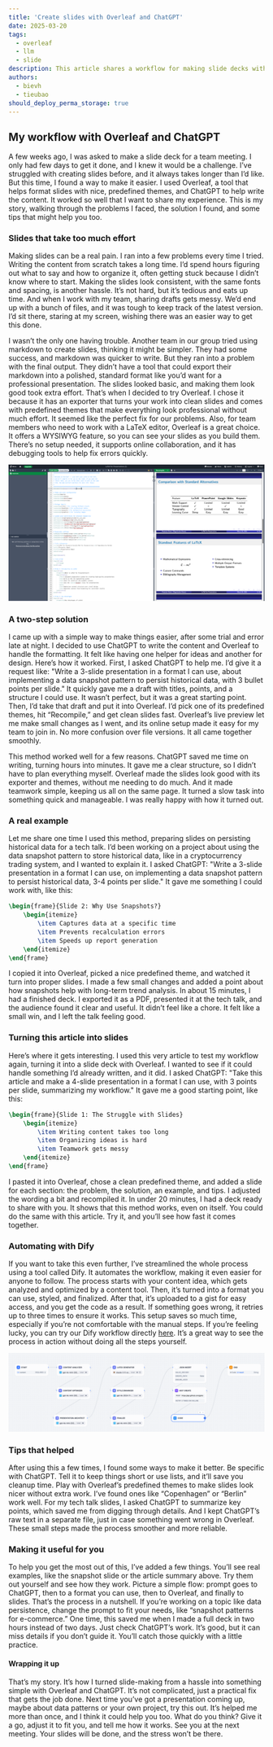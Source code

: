 ```yaml
---
title: 'Create slides with Overleaf and ChatGPT'
date: 2025-03-20
tags:
  - overleaf
  - llm
  - slide
description: This article shares a workflow for making slide decks with Overleaf and ChatGPT. It solves issues like slow content creation using ChatGPT and formats with Overleaf’s themes. It includes examples, tips, and a Dify automation for engineers.
authors:
  - bievh
  - tieubao
should_deploy_perma_storage: true
---
```


## My workflow with Overleaf and ChatGPT

A few weeks ago, I was asked to make a slide deck for a team meeting. I only had few days to get it done, and I knew it would be a challenge. I’ve struggled with creating slides before, and it always takes longer than I’d like. But this time, I found a way to make it easier. I used Overleaf, a tool that helps format slides with nice, predefined themes, and ChatGPT to help write the content. It worked so well that I want to share my experience. This is my story, walking through the problems I faced, the solution I found, and some tips that might help you too.

### Slides that take too much effort

Making slides can be a real pain. I ran into a few problems every time I tried. Writing the content from scratch takes a long time. I’d spend hours figuring out what to say and how to organize it, often getting stuck because I didn’t know where to start. Making the slides look consistent, with the same fonts and spacing, is another hassle. It’s not hard, but it’s tedious and eats up time. And when I work with my team, sharing drafts gets messy. We’d end up with a bunch of files, and it was tough to keep track of the latest version. I’d sit there, staring at my screen, wishing there was an easier way to get this done.

I wasn’t the only one having trouble. Another team in our group tried using markdown to create slides, thinking it might be simpler. They had some success, and markdown was quicker to write. But they ran into a problem with the final output. They didn’t have a tool that could export their markdown into a polished, standard format like you’d want for a professional presentation. The slides looked basic, and making them look good took extra effort. That’s when I decided to try Overleaf. I chose it because it has an exporter that turns your work into clean slides and comes with predefined themes that make everything look professional without much effort. It seemed like the perfect fix for our problems. Also, for team members who need to work with a LaTeX editor, Overleaf is a great choice. It offers a WYSIWYG feature, so you can see your slides as you build them. There’s no setup needed, it supports online collaboration, and it has debugging tools to help fix errors quickly.

![Overleaf](assets/overleaf.png)

### A two-step solution

I came up with a simple way to make things easier, after some trial and error late at night. I decided to use ChatGPT to write the content and Overleaf to handle the formatting. It felt like having one helper for ideas and another for design. Here’s how it worked. First, I asked ChatGPT to help me. I’d give it a request like: "Write a 3-slide presentation in a format I can use, about implementing a data snapshot pattern to persist historical data, with 3 bullet points per slide." It quickly gave me a draft with titles, points, and a structure I could use. It wasn’t perfect, but it was a great starting point. Then, I’d take that draft and put it into Overleaf. I’d pick one of its predefined themes, hit “Recompile,” and get clean slides fast. Overleaf’s live preview let me make small changes as I went, and its online setup made it easy for my team to join in. No more confusion over file versions. It all came together smoothly.

This method worked well for a few reasons. ChatGPT saved me time on writing, turning hours into minutes. It gave me a clear structure, so I didn’t have to plan everything myself. Overleaf made the slides look good with its exporter and themes, without me needing to do much. And it made teamwork simple, keeping us all on the same page. It turned a slow task into something quick and manageable. I was really happy with how it turned out.

### A real example

Let me share one time I used this method, preparing slides on persisting historical data for a tech talk. I’d been working on a project about using the data snapshot pattern to store historical data, like in a cryptocurrency trading system, and I wanted to explain it. I asked ChatGPT: "Write a 3-slide presentation in a format I can use, on implementing a data snapshot pattern to persist historical data, 3-4 points per slide." It gave me something I could work with, like this:  

```latex
\begin{frame}{Slide 2: Why Use Snapshots?}
    \begin{itemize}
        \item Captures data at a specific time
        \item Prevents recalculation errors
        \item Speeds up report generation
    \end{itemize}
\end{frame}
```

I copied it into Overleaf, picked a nice predefined theme, and watched it turn into proper slides. I made a few small changes and added a point about how snapshots help with long-term trend analysis. In about 15 minutes, I had a finished deck. I exported it as a PDF, presented it at the tech talk, and the audience found it clear and useful. It didn’t feel like a chore. It felt like a small win, and I left the talk feeling good.

### Turning this article into slides

Here’s where it gets interesting. I used this very article to test my workflow again, turning it into a slide deck with Overleaf. I wanted to see if it could handle something I’d already written, and it did. I asked ChatGPT: "Take this article and make a 4-slide presentation in a format I can use, with 3 points per slide, summarizing my workflow." It gave me a good starting point, like this:  

```latex
\begin{frame}{Slide 1: The Struggle with Slides}
    \begin{itemize}
        \item Writing content takes too long
        \item Organizing ideas is hard
        \item Teamwork gets messy
    \end{itemize}
\end{frame}
```

I pasted it into Overleaf, chose a clean predefined theme, and added a slide for each section: the problem, the solution, an example, and tips. I adjusted the wording a bit and recompiled it. In under 20 minutes, I had a deck ready to share with you. It shows that this method works, even on itself. You could do the same with this article. Try it, and you’ll see how fast it comes together.

### Automating with Dify

If you want to take this even further, I’ve streamlined the whole process using a tool called Dify. It automates the workflow, making it even easier for anyone to follow. The process starts with your content idea, which gets analyzed and optimized by a content tool. Then, it’s turned into a format you can use, styled, and finalized. After that, it’s uploaded to a gist for easy access, and you get the code as a result. If something goes wrong, it retries up to three times to ensure it works. This setup saves so much time, especially if you’re not comfortable with the manual steps. If you’re feeling lucky, you can try our Dify workflow directly [here](https://prompt.d.foundation/app/eb483740-3915-4aea-9fc4-5c50eb4700f5/workflow). It’s a great way to see the process in action without doing all the steps yourself.

![Workflow](assets/workflow.png)

### Tips that helped

After using this a few times, I found some ways to make it better. Be specific with ChatGPT. Tell it to keep things short or use lists, and it’ll save you cleanup time. Play with Overleaf’s predefined themes to make slides look nicer without extra work. I’ve found ones like “Copenhagen” or “Berlin” work well. For my tech talk slides, I asked ChatGPT to summarize key points, which saved me from digging through details. And I kept ChatGPT’s raw text in a separate file, just in case something went wrong in Overleaf. These small steps made the process smoother and more reliable.

### Making it useful for you

To help you get the most out of this, I’ve added a few things. You’ll see real examples, like the snapshot slide or the article summary above. Try them out yourself and see how they work. Picture a simple flow: prompt goes to ChatGPT, then to a format you can use, then to Overleaf, and finally to slides. That’s the process in a nutshell. If you’re working on a topic like data persistence, change the prompt to fit your needs, like “snapshot patterns for e-commerce.” One time, this saved me when I made a full deck in two hours instead of two days. Just check ChatGPT’s work. It’s good, but it can miss details if you don’t guide it. You’ll catch those quickly with a little practice.

#### Wrapping it up

That’s my story. It’s how I turned slide-making from a hassle into something simple with Overleaf and ChatGPT. It’s not complicated, just a practical fix that gets the job done. Next time you’ve got a presentation coming up, maybe about data patterns or your own project, try this out. It’s helped me more than once, and I think it could help you too. What do you think? Give it a go, adjust it to fit you, and tell me how it works. See you at the next meeting. Your slides will be done, and the stress won’t be there.
